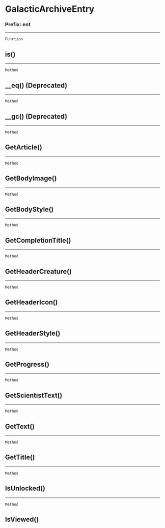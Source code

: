 GalacticArchiveEntry
====================

### Prefix: ent

------------------------------------------------------------------------

`Function`

is()
----

------------------------------------------------------------------------

`Method`

\_\_eq() (Deprecated)
---------------------

------------------------------------------------------------------------

`Method`

\_\_gc() (Deprecated)
---------------------

------------------------------------------------------------------------

`Method`

GetArticle()
------------

------------------------------------------------------------------------

`Method`

GetBodyImage()
--------------

------------------------------------------------------------------------

`Method`

GetBodyStyle()
--------------

------------------------------------------------------------------------

`Method`

GetCompletionTitle()
--------------------

------------------------------------------------------------------------

`Method`

GetHeaderCreature()
-------------------

------------------------------------------------------------------------

`Method`

GetHeaderIcon()
---------------

------------------------------------------------------------------------

`Method`

GetHeaderStyle()
----------------

------------------------------------------------------------------------

`Method`

GetProgress()
-------------

------------------------------------------------------------------------

`Method`

GetScientistText()
------------------

------------------------------------------------------------------------

`Method`

GetText()
---------

------------------------------------------------------------------------

`Method`

GetTitle()
----------

------------------------------------------------------------------------

`Method`

IsUnlocked()
------------

------------------------------------------------------------------------

`Method`

IsViewed()
----------
